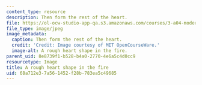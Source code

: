 ```yaml
---
content_type: resource
description: Then form the rest of the heart.
file: https://ol-ocw-studio-app-qa.s3.amazonaws.com/courses/3-a04-modern-blacksmithing-and-physical-metallurgy-fall-2008/68a712e37a561452f28b783ea5c49685_123.jpg
file_type: image/jpeg
image_metadata:
  caption: Then form the rest of the heart.
  credit: 'Credit: Image courtesy of MIT OpenCourseWare.'
  image-alt: A rough heart shape in the fire.
parent_uid: 8e8739f1-b528-b4a0-2770-4e6a5c4d0cc9
resourcetype: Image
title: A rough heart shape in the fire
uid: 68a712e3-7a56-1452-f28b-783ea5c49685
---
```

